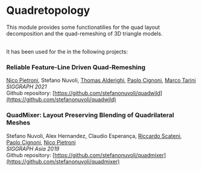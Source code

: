 # Quadretopology

This module provides some functionatilies for the quad layout decomposition and the quad-remeshing of 3D triangle models.
<br /><br />

It has been used for the in the following projects:
<br/>
### Reliable Feature-Line Driven Quad-Remeshing
[Nico Pietroni](https://profiles.uts.edu.au/Nico.Pietroni), Stefano Nuvoli, 
[Thomas Alderighi](http://vcg.isti.cnr.it/~alderighi/), [Paolo Cignoni](http://vcg.isti.cnr.it/~cignoni/), [Marco Tarini](https://tarini.di.unimi.it/)<br/>
*SIGGRAPH 2021*
<br/>
Github repository: [https://github.com/stefanonuvoli/quadwild](https://github.com/stefanonuvoli/quadwild)
<br/>
### QuadMixer: Layout Preserving Blending of Quadrilateral Meshes
Stefano Nuvoli, Alex Hernandez, Claudio Esperança, [Riccardo Scateni](http://people.unica.it/riccardoscateni/), [Paolo Cignoni](http://vcg.isti.cnr.it/~cignoni/), [Nico Pietroni](https://profiles.uts.edu.au/Nico.Pietroni)<br/>
*SIGGRAPH Asia 2019*
<br />
Github repository: [https://github.com/stefanonuvoli/quadmixer](https://github.com/stefanonuvoli/quadmixer)
